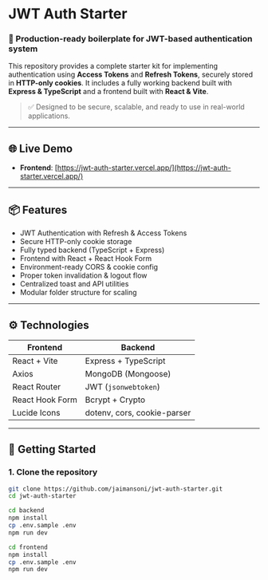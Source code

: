 # JWT Auth Starter

### 🔐 Production-ready boilerplate for JWT-based authentication system

This repository provides a complete starter kit for implementing authentication using **Access Tokens** and **Refresh Tokens**, securely stored in **HTTP-only cookies**. It includes a fully working backend built with **Express & TypeScript** and a frontend built with **React & Vite**.

> ✅ Designed to be secure, scalable, and ready to use in real-world applications.

---

## 🌐 Live Demo

- **Frontend**: [https://jwt-auth-starter.vercel.app/](https://jwt-auth-starter.vercel.app/)

---

## 📦 Features

- JWT Authentication with Refresh & Access Tokens
- Secure HTTP-only cookie storage
- Fully typed backend (TypeScript + Express)
- Frontend with React + React Hook Form
- Environment-ready CORS & cookie config
- Proper token invalidation & logout flow
- Centralized toast and API utilities
- Modular folder structure for scaling

---

## ⚙️ Technologies

| Frontend        | Backend        |
|-----------------|----------------|
| React + Vite    | Express + TypeScript |
| Axios           | MongoDB (Mongoose) |
| React Router    | JWT (`jsonwebtoken`) |
| React Hook Form | Bcrypt + Crypto |
| Lucide Icons    | dotenv, cors, cookie-parser |

---

## 🚀 Getting Started

### 1. Clone the repository
```bash
git clone https://github.com/jaimansoni/jwt-auth-starter.git
cd jwt-auth-starter

cd backend
npm install
cp .env.sample .env
npm run dev

cd frontend
npm install
cp .env.sample .env
npm run dev

